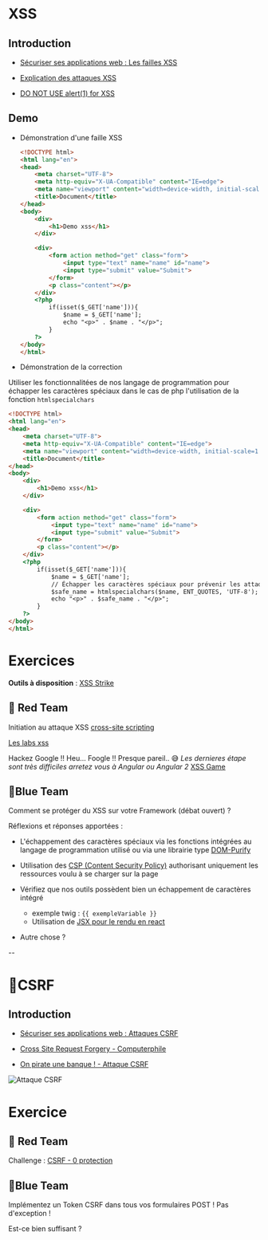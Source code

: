 # XSS 

## Introduction
- [Sécuriser ses applications web : Les failles XSS](https://www.youtube.com/watch?v=fbw_nkSlNco)

- [Explication des attaques XSS](https://www.youtube.com/watch?v=EoaDgUgS6QA)
- [DO NOT USE alert(1) for XSS](https://www.youtube.com/watch?v=KHwVjzWei1c)


## Demo
- Démonstration d'une faille XSS
  ```html
  <!DOCTYPE html>
  <html lang="en">
  <head>
      <meta charset="UTF-8">
      <meta http-equiv="X-UA-Compatible" content="IE=edge">
      <meta name="viewport" content="width=device-width, initial-scale=1.0">
      <title>Document</title>
  </head>
  <body>
      <div>
          <h1>Demo xss</h1>
      </div>
  
      <div>
          <form action method="get" class="form">
              <input type="text" name="name" id="name">
              <input type="submit" value="Submit">
          </form>
          <p class="content"></p>
      </div>
      <?php 
          if(isset($_GET['name'])){
              $name = $_GET['name'];
              echo "<p>" . $name . "</p>";
          }
      ?>
  </body>
  </html>
  ```
- Démonstration de la correction
 
Utiliser les fonctionnalitées de nos langage de programmation pour échapper les caractères spéciaux dans le cas de php l'utilisation de la fonction `htmlspecialchars`

```html
<!DOCTYPE html>
<html lang="en">
<head>
    <meta charset="UTF-8">
    <meta http-equiv="X-UA-Compatible" content="IE=edge">
    <meta name="viewport" content="width=device-width, initial-scale=1.0">
    <title>Document</title>
</head>
<body>
    <div>
        <h1>Demo xss</h1>
    </div>

    <div>
        <form action method="get" class="form">
            <input type="text" name="name" id="name">
            <input type="submit" value="Submit">
        </form>
        <p class="content"></p>
    </div>
    <?php 
        if(isset($_GET['name'])){
            $name = $_GET['name'];
            // Échapper les caractères spéciaux pour prévenir les attaques XSS
            $safe_name = htmlspecialchars($name, ENT_QUOTES, 'UTF-8');
            echo "<p>" . $safe_name . "</p>";
        }
    ?>
</body>
</html>
```

# Exercices

**Outils à disposition** : [XSS Strike](https://github.com/s0md3v/XSStrike)

## 🔴  Red Team


Initiation au attaque XSS [cross-site scripting](https://portswigger.net/web-security/cross-site-scripting)

[Les labs xss](https://portswigger.net/web-security/all-labs#cross-site-scripting)


Hackez Google !! Heu... Foogle !! Presque pareil.. :sweat_smile: *Les dernieres étape sont très difficiles arretez vous à Angular ou Angular 2*
[XSS Game](http://www.xssgame.com/)


## 🔵Blue Team

Comment se protéger du XSS sur votre Framework (débat ouvert) ? 

Réflexions et réponses apportées :

- L'échappement des caractères spéciaux via les fonctions intégrées au langage de programmation utilisé ou via une librairie type [DOM-Purify](https://github.com/cure53/DOMPurify) 
- Utilisation des [CSP (Content Security Policy)](https://developer.mozilla.org/fr/docs/Web/HTTP/CSP) authorisant uniquement les ressources voulu à se charger sur la page
- Vérifiez que nos outils possèdent bien un échappement de caractères intégré
  - exemple twig : `{{ exempleVariable }}`
  - Utilisation de [JSX pour le rendu en react](https://abhishek-gangwar.medium.com/xss-attacks-in-react-apps-and-how-to-prevent-them-cfafd2369dc5) 

- Autre chose ? 

--


# 📧CSRF

## Introduction
- [Sécuriser ses applications web : Attaques CSRF](https://www.youtube.com/watch?v=xsnBRYZnBUc)

- [Cross Site Request Forgery - Computerphile](https://www.youtube.com/watch?v=vRBihr41JTo)
- [On pirate une banque ! - Attaque CSRF](https://www.youtube.com/watch?v=pELVhNdWYS8)

![Attaque CSRF](https://github.com/user-attachments/assets/df4d7d63-c336-4997-b643-ed53968bb06a)


# Exercice

## 🔴 Red Team

Challenge : [CSRF - 0 protection](https://www.root-me.org/fr/Challenges/Web-Client/CSRF-0-protection)



## 🔵Blue Team

Implémentez un Token CSRF dans tous vos formulaires POST ! Pas d'exception !

Est-ce bien suffisant ? 


